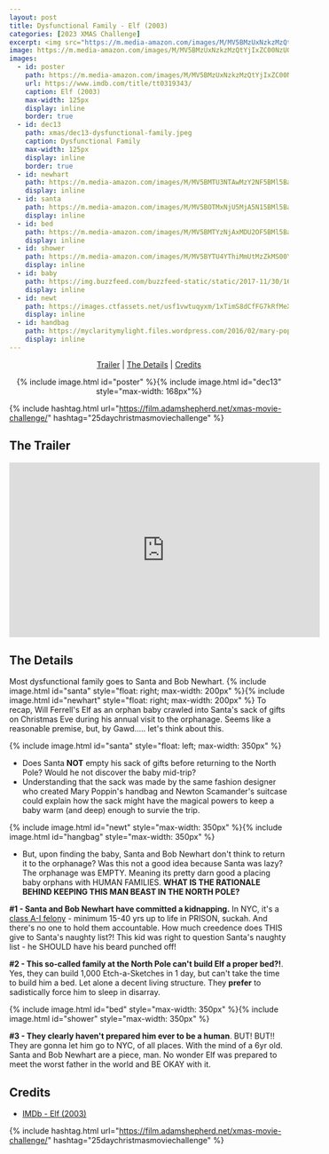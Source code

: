 ```yaml
---
layout: post
title: Dysfunctional Family - Elf (2003)
categories: [2023 XMAS Challenge]
excerpt: <img src="https://m.media-amazon.com/images/M/MV5BMzUxNzkzMzQtYjIxZC00NzU0LThkYTQtZjNhNTljMTA1MDA1L2ltYWdlL2ltYWdlXkEyXkFqcGdeQXVyMTMxODk2OTU@._V1_FMjpg_UX620_.jpg" width="125px"/>
image: https://m.media-amazon.com/images/M/MV5BMzUxNzkzMzQtYjIxZC00NzU0LThkYTQtZjNhNTljMTA1MDA1L2ltYWdlL2ltYWdlXkEyXkFqcGdeQXVyMTMxODk2OTU@._V1_FMjpg_UX620_.jpg
images:
  - id: poster
    path: https://m.media-amazon.com/images/M/MV5BMzUxNzkzMzQtYjIxZC00NzU0LThkYTQtZjNhNTljMTA1MDA1L2ltYWdlL2ltYWdlXkEyXkFqcGdeQXVyMTMxODk2OTU@._V1_FMjpg_UX620_.jpg
    url: https://www.imdb.com/title/tt0319343/
    caption: Elf (2003)
    max-width: 125px
    display: inline
    border: true
  - id: dec13
    path: xmas/dec13-dysfunctional-family.jpeg
    caption: Dysfunctional Family
    max-width: 125px
    display: inline
    border: true
  - id: newhart
    path: https://m.media-amazon.com/images/M/MV5BMTU3NTAwMzY2NF5BMl5BanBnXkFtZTYwMjcxMTc3._V1_FMjpg_UX485_.jpg
    display: inline
  - id: santa
    path: https://m.media-amazon.com/images/M/MV5BOTMxNjU5MjA5N15BMl5BanBnXkFtZTYwMTAyMTc3._V1_FMjpg_UX485_.jpg
    display: inline
  - id: bed
    path: https://m.media-amazon.com/images/M/MV5BMTYzNjAxMDU2OF5BMl5BanBnXkFtZTYwNTkxMTc3._V1_FMjpg_UX485_.jpg
    display: inline
  - id: shower
    path: https://m.media-amazon.com/images/M/MV5BYTU4YThiMmUtMzZkMS00YzRlLWJhM2MtYzNiYjhmNjgyMTNlXkEyXkFqcGdeQXVyNDE0NTQ3NTM@._V1_FMjpg_UX500_.jpg
    display: inline
  - id: baby
    path: https://img.buzzfeed.com/buzzfeed-static/static/2017-11/30/16/asset/buzzfeed-prod-fastlane-03/anigif_sub-buzz-15145-1512076092-14.gif
    display: inline
  - id: newt
    path: https://images.ctfassets.net/usf1vwtuqyxm/1xTimS8dCfFG7kRfMeX56q/bb0ba15d761da653b49df8eaf03b1289/WB-FB2-newt-scamander-coming-out-of-case-crimes-of-grindelwald.jpg
    display: inline
  - id: handbag
    path: https://myclaritymylight.files.wordpress.com/2016/02/mary-poppins-bag.jpg?w=620
    display: inline
---
```


<div style="text-align: center">
  <p><a href="#the-trailer">Trailer</a> | <a href="#the-details">The Details</a> | <a href="#credits">Credits</a></p>
  <p>{% include image.html id="poster" %}{% include image.html id="dec13" style="max-width: 168px"%}</p>
</div>

{% include hashtag.html url="https://film.adamshepherd.net/xmas-movie-challenge/" hashtag="25daychristmasmoviechallenge" %}

## The Trailer 

<div style="text-align: center">
  <iframe width="560" height="315" src="https://www.youtube.com/embed/gW9wRNqQ_P8?si=yazdnyKBXNDnGV-c" title="YouTube video player" frameborder="0" allow="accelerometer; autoplay; clipboard-write; encrypted-media; gyroscope; picture-in-picture; web-share" allowfullscreen></iframe>
</div>

## The Details


Most dysfunctional family goes to Santa and Bob Newhart. {% include image.html id="santa" style="float: right; max-width: 200px" %}{% include image.html id="newhart" style="float: right; max-width: 200px" %} To recap, Will Ferrell's Elf as an orphan baby crawled into Santa's sack of gifts on Christmas Eve during his annual visit to the orphanage. Seems like a reasonable premise, but, by Gawd..... let's think about this. 

{% include image.html id="santa" style="float: left; max-width: 350px" %}
- Does Santa **NOT** empty his sack of gifts before returning to the North Pole? Would he not discover the baby mid-trip? 
- Understanding that the sack was made by the same fashion designer who created Mary Poppin's handbag and Newton Scamander's suitcase could explain how the sack might have the magical powers to keep a baby warm (and deep) enough to survie the trip.

{% include image.html id="newt" style="max-width: 350px" %}{% include image.html id="hangbag" style="max-width: 350px" %}

- But, upon finding the baby, Santa and Bob Newhart don't think to return it to the orphanage? Was this not a good idea because Santa was lazy? The orphanage was EMPTY. Meaning its pretty darn good a placing baby orphans with HUMAN FAMILIES. **WHAT IS THE RATIONALE BEHIND KEEPING THIS MAN BEAST IN THE NORTH POLE?**

**#1 - Santa and Bob Newhart have committed a kidnapping.** In NYC, it's a [class A-I felony](https://criminaldefense.1800nynylaw.com/new-york-penal-law-135-25-kidnapping-in-the-first-degree.html#:~:text=Kidnapping%20in%20the%20first%20degree%20is%20a%20class%20A%2DI%20felony,would%20be%2015%2D40%20years.) - minimum 15-40 yrs up to life in PRISON, suckah. And there's no one to hold them accountable. How much creedence does THIS give to Santa's naughty list?! This kid was right to question Santa's naughty list - he SHOULD have his beard punched off!

**#2 - This so-called family at the North Pole can't build Elf a proper bed?!**. Yes, they can build 1,000 Etch-a-Sketches in 1 day, but can't take the time to build him a bed. Let alone a decent living structure. They **prefer** to sadistically force him to sleep in disarray. 

{% include image.html id="bed" style="max-width: 350px" %}{% include image.html id="shower" style="max-width: 350px" %}

**#3 - They clearly haven't prepared him ever to be a human**.  BUT! BUT!! They are gonna let him go to NYC, of all places. With the mind of a 6yr old. Santa and Bob Newhart are a piece, man. No wonder Elf was prepared to meet the worst father in the world and BE OKAY with it. 

## Credits

* [IMDb - Elf (2003)](https://www.imdb.com/title/tt0319343/)


{% include hashtag.html url="https://film.adamshepherd.net/xmas-movie-challenge/" hashtag="25daychristmasmoviechallenge" %}

<p>&nbsp;</p>
